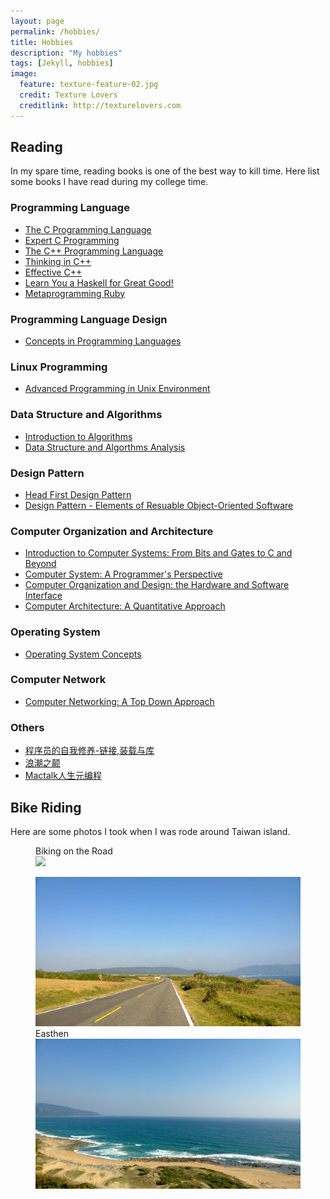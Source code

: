 ```yaml
---
layout: page
permalink: /hobbies/
title: Hobbies
description: "My hobbies"
tags: [Jekyll, hobbies]
image:
  feature: texture-feature-02.jpg
  credit: Texture Lovers
  creditlink: http://texturelovers.com
---
```


## Reading 
In my spare time, reading books is one of the best way to kill time.
Here list some books I have read during my college time.

### Programming Language 
- [The C Programming Language]()
- [Expert C Programming]()
- [The C++ Programming Language]()
- [Thinking in C++]()
- [Effective C++]()
- [Learn You a Haskell for Great Good!]()
- [Metaprogramming Ruby]()

### Programming Language Design
- [Concepts in Programming Languages]()

### Linux Programming 
- [Advanced Programming in Unix Environment]()

### Data Structure and Algorithms
- [Introduction to Algorithms]()
- [Data Structure and Algorthms Analysis]()

### Design Pattern
- [Head First Design Pattern]()
- [Design Pattern - Elements of Resuable Object-Oriented Software]()

### Computer Organization and Architecture
- [Introduction to Computer Systems: From Bits and Gates to C and Beyond]()
- [Computer System: A Programmer's Perspective]()
- [Computer Organization and Design: the Hardware and Software Interface]()
- [Computer Architecture: A Quantitative Approach]()

### Operating System
- [Operating System Concepts]()

### Computer Network
- [Computer Networking: A Top Down Approach]()

### Others
- [程序员的自我修养-链接,装载与库]()
- [浪潮之颠]()
- [Mactalk人生元编程]()

## Bike Riding
Here are some photos I took when I was rode around Taiwan island.
<figure> 
<figcaption> Biking on the Road </figcaption>
<img src="/images/bikeriding1.jpg">
</figure>

<figure>
<img src="/images/sceen1.jpg">
<figcaption> Easthen </figcaption>
<img src="/images/sceen3.jpg">
</figure>
